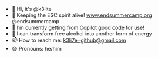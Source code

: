 - 👋 Hi, it's @k3lite
- 👀 Keeping the ESC spirit alive! www.endsummercamp.org @endsummercamp
- 🌱 I’m currently getting from Copilot good code for use!
- 💞️ I can transform free alcohol into another form of energy
- 📫 How to reach me: k3li7e+github@gmail.com
- 😄 Pronouns: he/him
